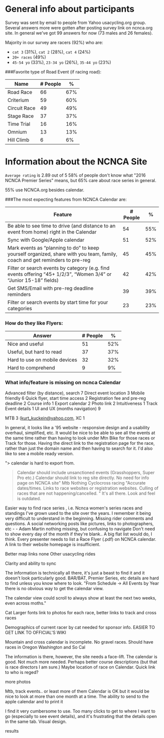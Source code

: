# General info about participants

Survey was sent by email to people from Yahoo usacycling.org group. Several answers more were gotten after posting survey link on ncnca.org site. In general we've got 99 answers for now (73 males and 26 females).

Majority in our survey are racers (92%) who are: 
- `cat 3` (31%), `cat 2` (28%), `cat 4` (24%)
- `20+ races` (49%)
- `45-54 yo` (33%), `23-34 yo` (26%), `35-44 yo` (23%)

###Favorite type of Road Event (if racing road):

Name | # People | %
----|----|----
Road Race |66 | 67%
Criterium | 59 | 60% 
Circuit Race |49 | 49% 
Stage Race |37 | 37% 
Time Trial |16 | 16% 
Omnium | 13 | 13% 
Hill Climb |6 | 6%

# Information about the NCNCA Site

`Average rating` is 2.89 out of 5
58% of people don't know what "2016 NCNCA Premier Series" means, but 65% care about race series in general.

 55% use NCNCA.org besides calendar.


###The most expecting features from NCNCA Calendar are:

Feature | # People |%
-----|----|---
Be able to see time to drive (and distance to an event from home) right in the Calendar | 54| 55%
Sync with Google/Apple calendar | 51| 52%
Mark events as “planning to do” to keep yourself organized, share with you team, family, coach and get reminders to pre-reg | 45 | 45%
Filter or search events by category (e.g. find events offering “45+ 1/2/3”, “Women 3/4” or “Junior 15-18” fields) | 42 |42%
Get SMS/Email with pre-reg deadline reminders | 39 | 39%
Filter or search events by start time for your categories | 23 | 23%

### How do they like Flyers:

Answer | # People | %
----|----|----
Nice and useful | 51 | 52% 
Useful, but hard to read | 37 | 37% 
Hard to use on mobile devices | 32 | 32% 
Hard to comprehend | 9 | 9%


### What info/feature is missing on ncnca Calendar

Advanced filter (by distance), search 7
Direct event location 3
Mobile friendly 6
Quick flyer, start time access 2
Registration fee and pre-reg deadline 2
Course info 1
Export calendar 2
Photo link 2
Intuitiveness 1
Track Event details 1
UI and UX (months navigation) 9

MTB 3 (kurt_kuckein@yahoo.com, 
XC 1
 

In general, it looks like a '95 website - responsive design and a usability overhaul, simplified, etc.
It would be nice to be able to see all the events at the same time rather than having to look under Mtn Bike for those races or Track for those.
Having the direct link to the registration page for the race, rather than just the domain name and then having to search for it.  I'd also like to see a mobile ready version.

"> calendar is hard to export from.
> Calendar should include unsanctioned events (Grasshoppers, Super  Pro etc.)
> Calendar should link to reg site directly. No need for info page on NCNCA site"
Mtb
Nothing
Cyclocross racing
"Accurate dates/times. 
Links to race websites or registration websites. 
Culling of races that are not happening/cancelled. "
It's all there. Look and feel is outdated.

Easier way to find race series , i.e. Ncnca women's series races and standings
I've grown used to the site over the years. I remember it being very difficult to understand in the beginning.
Missing rider comments and questions. A social networking posts like pictures, links to photographers, etc  - - Adam Martin
nothing missing, but confusing to navigate
Don't need to show every day of the month if they're blank.. A big flat list would do, I think.
Every presenter needs to list a Race Flyer (.pdf) on NCNCA calendar.  A link to their website homepage is insufficient.

Better map links
none
Other usacycling rides


Clarity and ability to sync 

The information is technically all there, it's just a beast to find it and it doesn't look particularly good. BAR/BAT, Premier Series, etc details are hard to find unless you know where to look.
"From Schedule -> All Events by Year there is no obvious way to get the calendar view.

The calendar view could scroll to always show at least the next two weeks, even across moths."


Cat
Larger fonts
link to photos for each race, better links to track and cross races

Demographics of current racer by cat needed for sponsor info. 
EASIER TO GET LINK TO OFFICIAL'S WIKI

Mountain and cross calendar is incomplete. No gravel races. Should have races in Oregon Washington and So Cal



The information is there, however, the site needs a face-lift.
The calendar is good. Not much more needed. Perhaps better course descriptions (but that is race directors I am sure.) Maybe location of race on Calendar. Quick link to who is reged?

more photos

Mtb, track events.. or least more of them
Calendar is OK but it would be nice to look at more than one month at a time. 
The ability to send to the apple calendar and to print it


I find it very cumbersome to use. Too many clicks to get to where I want to go (especially to see event details), and it's frustrating that the details open in the same tab.
Visual design.  


results